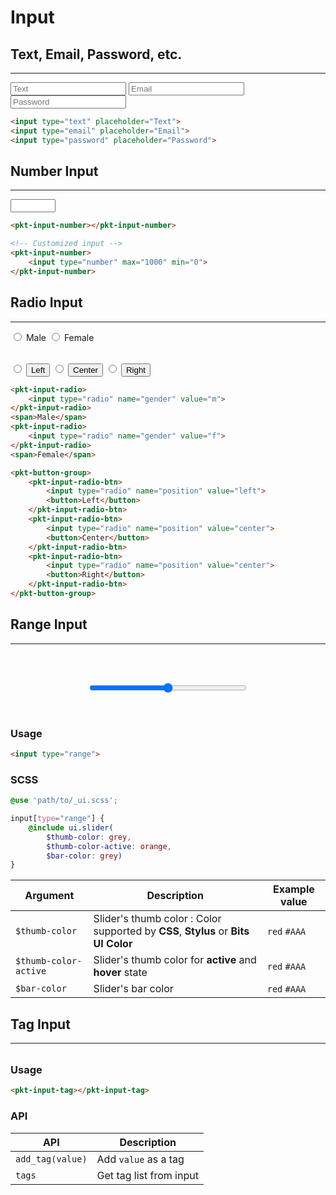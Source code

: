 # Input

## Text, Email, Password, etc.
---
<div>
    <input type="text" placeholder="Text">
    <input type="email" placeholder="Email">
    <input type="password" placeholder="Password">
</div>

```html
<input type="text" placeholder="Text">
<input type="email" placeholder="Email">
<input type="password" placeholder="Password">
```

## Number Input
---
<pkt-input-number>
    <input type="number" max="1000" min="0">
</pkt-input-number>

```html
<pkt-input-number></pkt-input-number>

<!-- Customized input -->
<pkt-input-number>
    <input type="number" max="1000" min="0">
</pkt-input-number>
```

## Radio Input
---
<div>
    <pkt-input-radio>
        <input type="radio" name="gender" value="m">
    </pkt-input-radio>
    <span>Male</span>
    <pkt-input-radio>
        <input type="radio" name="gender" value="f">
    </pkt-input-radio>
    <span>Female</span>
</div>

<div class="pkt-button-group" style="margin-top: 2rem;">
    <pkt-input-radio-btn>
        <input type="radio" name="position" value="left">
        <button>Left</button>
    </pkt-input-radio-btn>
    <pkt-input-radio-btn>
        <input type="radio" name="position" value="center">
        <button>Center</button>
    </pkt-input-radio-btn>
    <pkt-input-radio-btn>
        <input type="radio" name="position" value="center">
        <button>Right</button>
    </pkt-input-radio-btn>
</div>


```html
<pkt-input-radio>
    <input type="radio" name="gender" value="m">
</pkt-input-radio>
<span>Male</span>
<pkt-input-radio>
    <input type="radio" name="gender" value="f">
</pkt-input-radio>
<span>Female</span>
```

```html
<pkt-button-group>
    <pkt-input-radio-btn>
        <input type="radio" name="position" value="left">
        <button>Left</button>
    </pkt-input-radio-btn>
    <pkt-input-radio-btn>
        <input type="radio" name="position" value="center">
        <button>Center</button>
    </pkt-input-radio-btn>
    <pkt-input-radio-btn>
        <input type="radio" name="position" value="center">
        <button>Right</button>
    </pkt-input-radio-btn>
</pkt-button-group>
```

## Range Input
---

<div style="display: flex; justify-content: center;">
    <input type="range" style="min-width: 200px; width: 50%;
        margin-top: 3rem; margin-bottom: 2rem;">
</div>

### Usage

```html
<input type="range">
```

### SCSS

```scss
@use 'path/to/_ui.scss';

input[type="range"] {
    @include ui.slider(
        $thumb-color: grey,
        $thumb-color-active: orange,
        $bar-color: grey)
}
```

|Argument|Description|Example value|
|---|---|---|
|`$thumb-color`|Slider's thumb color : Color supported by **CSS**, **Stylus** or **Bits UI Color**|`red` `#AAA`|
|`$thumb-color-active`|Slider's thumb color for **active** and **hover** state|`red` `#AAA`|
|`$bar-color`|Slider's bar color|`red` `#AAA`|


## Tag Input
---
<div style="margin-top: 2rem;">
    <pkt-input-tag></bitsinput-tag>
</div>

### Usage

```html
<pkt-input-tag></pkt-input-tag>
```

### API
|API|Description|
|---|---|
|`add_tag(value)`|Add `value` as a tag|
|`tags`|Get tag list from input|
